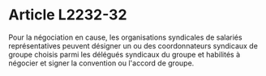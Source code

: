 # Article L2232-32

Pour la négociation en cause, les organisations syndicales de salariés représentatives peuvent désigner un ou des coordonnateurs syndicaux de groupe choisis parmi les délégués syndicaux du groupe et habilités à négocier et signer la convention ou l'accord de groupe.